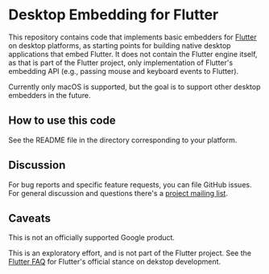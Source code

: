 # Desktop Embedding for Flutter

This repository contains code that implements basic embedders for
[Flutter](https://github.com/flutter/flutter) on desktop platforms, as starting
points for building native desktop applications that embed Flutter. It does not
contain the Flutter engine itself, as that is part of the Flutter project, only
implementation of Flutter's embedding API (e.g., passing mouse and keyboard
events to Flutter).

Currently only macOS is supported, but the goal is to support other desktop
embedders in the future.

## How to use this code

See the README file in the directory corresponding to your platform.

## Discussion

For bug reports and specific feature requests, you can file GitHub issues.
For general discussion and questions there's a [project mailing
list](https://groups.google.com/forum/#!forum/flutter-desktop-embedding-dev).

## Caveats

This is not an officially supported Google product.

This is an exploratory effort, and is not part of the Flutter project. See the
[Flutter FAQ](https://flutter.io/faq/#can-i-use-flutter-to-build-desktop-apps)
for Flutter's official stance on dekstop development.
